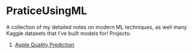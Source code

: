 # PraticeUsingML
A collection of my detailed notes on modern ML techniques, as well many Kaggle datasets that I've built models for! 
Projects:
1. [Apple Quality Prediction](Apple%20Quality%20Prediction/report.md)
